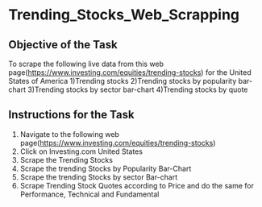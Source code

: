 # Trending_Stocks_Web_Scrapping

## Objective of the Task
To scrape the following live data from this web
page(https://www.investing.com/equities/trending-stocks) for the United States of America
1)Trending stocks
2)Trending stocks by popularity bar-chart
3)Trending stocks by sector bar-chart
4)Trending stocks by quote

## Instructions for the Task

1. Navigate to the following web page(https://www.investing.com/equities/trending-stocks)
2. Click on Investing.com United States
3. Scrape the Trending Stocks
4. Scrape the trending Stocks by Popularity Bar-Chart
5. Scrape the trending Stocks by sector Bar-chart
6. Scrape Trending Stock Quotes according to Price and do the same for Performance, Technical and Fundamental
